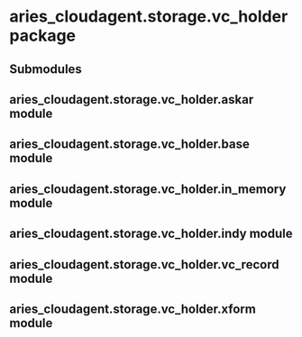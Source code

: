 # aries_cloudagent.storage.vc_holder package

## Submodules

## aries_cloudagent.storage.vc_holder.askar module

## aries_cloudagent.storage.vc_holder.base module

## aries_cloudagent.storage.vc_holder.in_memory module

## aries_cloudagent.storage.vc_holder.indy module

## aries_cloudagent.storage.vc_holder.vc_record module

## aries_cloudagent.storage.vc_holder.xform module
